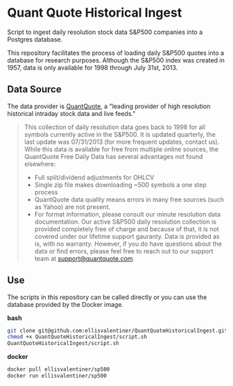 # Quant Quote Historical Ingest

Script to ingest daily resolution stock data S&P500 companies into a Postgres database.

This repository facilitates the process of loading daily S&P500 quotes into a database for research purposes. Although the S&P500 index was created in 1957, data is only available for 1998 through July 31st, 2013.

## Data Source

The data provider is [QuantQuote](https://quantquote.com/historical-stock-data), a "leading provider of high resolution historical intraday stock data and live feeds."

> This collection of daily resolution data goes back to 1998 for all symbols currently active in the S&P500. It is updated quarterly, the last update was 07/31/2013 (for more frequent updates, contact us). While this data is available for free from multiple online sources, the QuantQuote Free Daily Data has several advantages not found elsewhere:
> - Full split/dividend adjustments for OHLCV
> - Single zip file makes downloading ~500 symbols a one step process
> - QuantQuote data quality means errors in many free sources (such as Yahoo) are not present.
> - For format information, please consult our minute resolution data documentation.
> Our active S&P500 daily resolution collection is provided completely free of charge and because of that, it is not covered under our lifetime support gauranty. Data is provided as is, with no warranty. However, if you do have questions about the data or find errors, please feel free to reach out to our support team at support@quantquote.com.

## Use

The scripts in this repository can be called directly or you can use the database provided by the Docker image.

**bash**

```bash
git clone git@github.com:ellisvalentiner/QuantQuoteHistoricalIngest.git
chmod +x QuantQuoteHistoricalIngest/script.sh
QuantQuoteHistoricalIngest/script.sh
```

**docker**

```bash
docker pull ellisvalentiner/sp500
docker run ellisvalentiner/sp500
```
